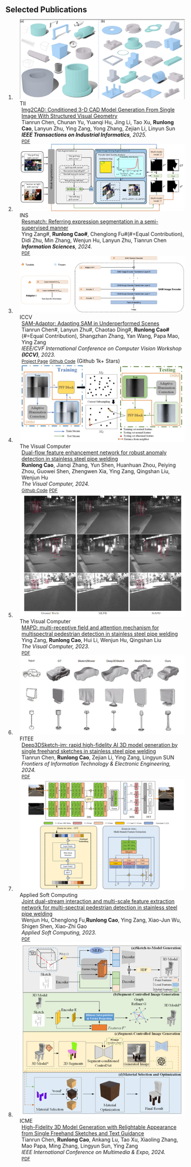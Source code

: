 
<h2 id="publications" style="margin: 2px 0px 0px;">Selected Publications</h2>
<div class="publications">
<ol class="bibliography">

<li>
<div class="pub-row">

  <div class="col-sm-3 abbr" style="position: relative;padding-right: 15px;padding-left: 15px;">
    <img src="assets/img/TII.jpg" class="teaser img-fluid z-depth-1">
    <abbr class="badge">TII</abbr>
  </div>

  <div class="col-sm-9" style="position: relative;padding-right: 15px;padding-left: 20px;">
    <div class="title"><a href="">Img2CAD: Conditioned 3-D CAD Model Generation From Single Image With Structured Visual Geometry</a>
</div>
    <div class="author">Tianrun Chen, Chunan Yu, Yuanqi Hu, Jing Li, Tao Xu, <strong>Runlong Cao</strong>, Lanyun Zhu, Ying Zang, Yong Zhang, Zejian Li, Linyun Sun</div>
    <div class="periodical"><em><strong>IEEE Transactions on Industrial Informatics</strong>, 2025.</em></div>
    <div class="links">
      <a href="https://ieeexplore.ieee.org/abstract/document/11089972" class="btn btn-sm z-depth-0" role="button" target="_blank" style="font-size:12px;">PDF</a>
    </div>
  </div>
</div>
</li>

<li>
<div class="pub-row">

  <div class="col-sm-3 abbr" style="position: relative;padding-right: 15px;padding-left: 15px;">
    <img src="assets/img/ins.png" class="teaser img-fluid z-depth-1">
    <abbr class="badge">INS</abbr>
  </div>

  <div class="col-sm-9" style="position: relative;padding-right: 15px;padding-left: 20px;">
    <div class="title"><a href="">Resmatch: Referring expression segmentation in a semi-supervised manner</a>
</div>
    <div class="author">Ying Zang#, <strong>Runlong Cao#</strong>, Chenglong Fu#(#=Equal Contribution), Didi Zhu, Min Zhang, Wenjun Hu, Lanyun Zhu, Tianrun Chen </div>
    <div class="periodical"><em><strong>Information Sciences</strong>, 2024.</em></div>
    <div class="links">
      <a href="https://www.sciencedirect.com/science/article/abs/pii/S0020025524016232" class="btn btn-sm z-depth-0" role="button" target="_blank" style="font-size:12px;">PDF</a>
    </div>
  </div>
</div>
</li>


<li>
<div class="pub-row">

  <div class="col-sm-3 abbr" style="position: relative;padding-right: 15px;padding-left: 15px;">
    <img src="assets/img/mainfig.png" class="teaser img-fluid z-depth-1">
    <abbr class="badge">ICCV</abbr>
  </div>


  <div class="col-sm-9" style="position: relative;padding-right: 15px;padding-left: 20px;">
    <div class="title"><a href="https://tianrun-chen.github.io/SAM-Adaptor/">SAM-Adaptor: Adapting SAM in Underperformed Scenes</a></div>
    <div class="author">Tianrun Chen#, Lanyun Zhu#, Chaotao Ding#, <strong>Runlong Cao#</strong>(#=Equal Contribution), Shangzhan Zhang, Yan Wang, Papa Mao, Ying Zang</div>
    <div class="periodical"><em>IEEE/CVF International Conference on Computer Vision Workshop<strong> (ICCV)</strong>, 2023.</em></div>
    <div class="links">
      <a href="https://tianrun-chen.github.io/SAM-Adaptor/" class="btn btn-sm z-depth-0" role="button" target="_blank" style="font-size:12px;">Project Page</a>
      <a href="https://github.com/tianrun-chen/SAM-Adapter-PyTorch/" class="btn btn-sm z-depth-0" role="button" target="_blank" style="font-size:12px;">Github Code</a> (Github 1k+ Stars)
    </div>
  </div>
</div>
</li>

<li>
<div class="pub-row">

  <div class="col-sm-3 abbr" style="position: relative;padding-right: 15px;padding-left: 15px;">
    <img src="assets/img/1737311626178.jpg" class="teaser img-fluid z-depth-1">
    <abbr class="badge">The Visual Computer</abbr>
  </div>

  <div class="col-sm-9" style="position: relative;padding-right: 15px;padding-left: 20px;">
    <div class="title"><a href="https://github.com/RainloongCao/DFE-master/">Dual-flow feature enhancement network for robust anomaly detection
in stainless steel pipe welding</a></div>
    <div class="author"><strong>Runlong Cao</strong>, Jianqi Zhang, Yun Shen, Huanhuan Zhou, Peiying Zhou, Guowei Shen, Zhengwen Xia, Ying Zang, Qingshan Liu, Wenjun Hu</div>
    <div class="periodical"><em>The Visual Computer<strong></strong>, 2024.</em></div>
    <div class="links">
      <a href="https://github.com/RainloongCao/DFE-master/" class="btn btn-sm z-depth-0" role="button" target="_blank" style="font-size:12px;">Github Code</a>
      <a href="https://doi.org/10.1007/s00371-024-03757-w" class="btn btn-sm z-depth-0" role="button" target="_blank" style="font-size:12px;">PDF</a>
    </div>
  </div>
</div>
</li>

<li>
<div class="pub-row">

  <div class="col-sm-3 abbr" style="position: relative;padding-right: 15px;padding-left: 15px;">
    <img src="assets/img/mapd.jpg" class="teaser img-fluid z-depth-1">
    <abbr class="badge">The Visual Computer</abbr>
  </div>

  <div class="col-sm-9" style="position: relative;padding-right: 15px;padding-left: 20px;">
    <div class="title"><a href="https://doi.org/10.1007/s00371-023-02988-7">MAPD: multi-receptive field and attention mechanism for multispectral pedestrian detection
in stainless steel pipe welding</a></div>
    <div class="author">Ying Zang, <strong>Runlong Cao</strong>, Hui Li, Wenjun Hu, Qingshan Liu</div>
    <div class="periodical"><em>The Visual Computer<strong></strong>, 2023.</em></div>
    <div class="links">
      <a href="https://doi.org/10.1007/s00371-023-02988-7" class="btn btn-sm z-depth-0" role="button" target="_blank" style="font-size:12px;">PDF</a>
    </div>
  </div>
</div>
</li>


<li>
<div class="pub-row">

  <div class="col-sm-3 abbr" style="position: relative;padding-right: 15px;padding-left: 15px;">
    <img src="assets/img/FITEE.jpg" class="teaser img-fluid z-depth-1">
    <abbr class="badge">FITEE</abbr>
  </div>

  <div class="col-sm-9" style="position: relative;padding-right: 15px;padding-left: 20px;">
    <div class="title"><a href="">Deep3DSketch-im: rapid high-fidelity AI 3D model generation by single freehand sketches in stainless steel pipe welding</a></div>
    <div class="author">Tianrun Chen, <strong>Runlong Cao</strong>, Zejian Li, Ying Zang, Lingyun SUN</div>
    <div class="periodical"><em>Frontiers of Information Technology & Electronic Engineering<strong></strong>, 2024.</em></div>
    <div class="links">
      <a href="https://doi.org/10.1631/FITEE.2300314" class="btn btn-sm z-depth-0" role="button" target="_blank" style="font-size:12px;">PDF</a>
    </div>
  </div>
</div>
</li>

<li>
<div class="pub-row">
  <div class="col-sm-3 abbr" style="position: relative;padding-right: 15px;padding-left: 15px;">
    <img src="assets/img/asc.jpg" class="teaser img-fluid z-depth-1">
    <abbr class="badge">Applied Soft Computing</abbr>
  </div>

  <div class="col-sm-9" style="position: relative;padding-right: 15px;padding-left: 20px;">
    <div class="title"><a href="">Joint dual-stream interaction and multi-scale feature extraction network for multi-spectral pedestrian detection
in stainless steel pipe welding</a></div>
    <div class="author">Wenjun Hu, Chenglong Fu,<strong>Runlong Cao</strong>, Ying Zang, Xiao-Jun Wu, Shigen Shen, Xiao-Zhi Gao</div>
    <div class="periodical"><em>Applied Soft Computing<strong></strong>, 2023.</em></div>
    <div class="links">
      <a href="https://doi.org/10.1016/j.asoc.2023.110768" class="btn btn-sm z-depth-0" role="button" target="_blank" style="font-size:12px;">PDF</a>
    </div>
  </div>
</div>
</li>


<li>
<div class="pub-row">
  <div class="col-sm-3 abbr" style="position: relative;padding-right: 15px;padding-left: 15px;">
    <img src="assets/img/icme.jpg" class="teaser img-fluid z-depth-1">
    <abbr class="badge">ICME</abbr>
  </div>

  <div class="col-sm-9" style="position: relative;padding-right: 15px;padding-left: 20px;">
    <div class="title"><a href="">High-Fidelity 3D Model Generation with Relightable Appearance from Single Freehand Sketches and Text Guidance</a></div>
    <div class="author">Tianrun Chen, <strong>Runlong Cao</strong>, Ankang Lu, Tao Xu, Xiaoling Zhang, Mao Papa, Ming Zhang, Lingyun Sun, Ying Zang</div>
    <div class="periodical"><em>IEEE International Conference on Multimedia & Expo<strong></strong>, 2024.</em></div>
    <div class="links">
      <a href="" class="btn btn-sm z-depth-0" role="button" target="_blank" style="font-size:12px;">PDF</a>
    </div>
  </div>
</div>
</li>

</ol>
</div>





   
